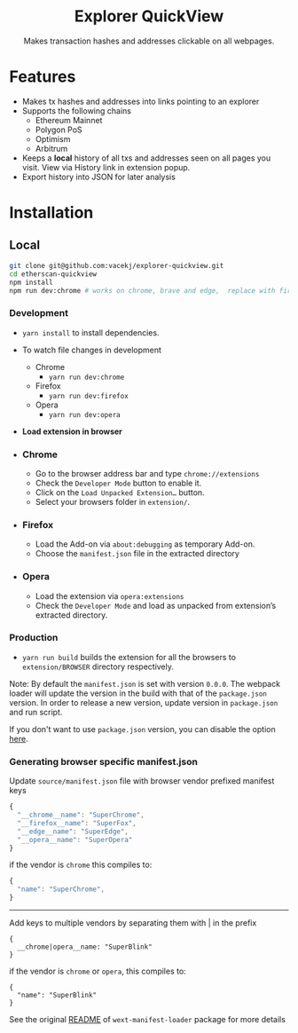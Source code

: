 <h1 align="center">Explorer QuickView</h1>
<p align="center">Makes transaction hashes and addresses clickable on all webpages.</p>

# Features

- Makes tx hashes and addresses into links pointing to an explorer
- Supports the following chains
  - Ethereum Mainnet
  - Polygon PoS
  - Optimism
  - Arbitrum
- Keeps a **local** history of all txs and addresses seen on all pages you visit. View via History link in extension popup.
- Export history into JSON for later analysis

# Installation

## Local

```bash
git clone git@github.com:vacekj/explorer-quickview.git
cd etherscan-quickview
npm install
npm run dev:chrome # works on chrome, brave and edge,  replace with firefox / opera if necessary
```

### Development

- `yarn install` to install dependencies.
- To watch file changes in development

  - Chrome
    - `yarn run dev:chrome`
  - Firefox
    - `yarn run dev:firefox`
  - Opera
    - `yarn run dev:opera`

- **Load extension in browser**

- ### Chrome

  - Go to the browser address bar and type `chrome://extensions`
  - Check the `Developer Mode` button to enable it.
  - Click on the `Load Unpacked Extension…` button.
  - Select your browsers folder in `extension/`.

- ### Firefox

  - Load the Add-on via `about:debugging` as temporary Add-on.
  - Choose the `manifest.json` file in the extracted directory

- ### Opera

  - Load the extension via `opera:extensions`
  - Check the `Developer Mode` and load as unpacked from extension’s extracted directory.

### Production

- `yarn run build` builds the extension for all the browsers to `extension/BROWSER` directory respectively.

Note: By default the `manifest.json` is set with version `0.0.0`. The webpack loader will update the version in the build with that of the `package.json` version. In order to release a new version, update version in `package.json` and run script.

If you don't want to use `package.json` version, you can disable the option [here](https://github.com/abhijithvijayan/web-extension-starter/blob/e10158c4a49948dea9fdca06592876d9ca04e028/webpack.config.js#L79).

### Generating browser specific manifest.json

Update `source/manifest.json` file with browser vendor prefixed manifest keys

```js
{
  "__chrome__name": "SuperChrome",
  "__firefox__name": "SuperFox",
  "__edge__name": "SuperEdge",
  "__opera__name": "SuperOpera"
}
```

if the vendor is `chrome` this compiles to:

```js
{
  "name": "SuperChrome",
}
```

---

Add keys to multiple vendors by separating them with | in the prefix

```
{
  __chrome|opera__name: "SuperBlink"
}
```

if the vendor is `chrome` or `opera`, this compiles to:

```
{
  "name": "SuperBlink"
}
```

See the original [README](https://github.com/abhijithvijayan/wext-manifest-loader) of `wext-manifest-loader` package for more details
